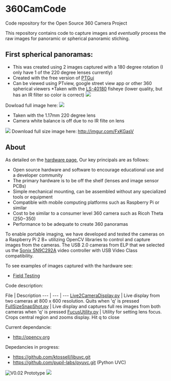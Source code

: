 # 360CamCode
Code repository for the Open Source 360 Camera Project

This repository contains code to capture images and _eventually_ process the raw images for panoramic or spherical panoramic stiching. 

## First spherical panoramas:
* This was created using 2 images captured with a 180 degree rotation (I only have 1 of the 220 degree lenses currently)
* Created with the free version of [PTGui](https://www.ptgui.com)
* Can be viewed using PTview, google street view app or other 360 spherical viewers
*Taken with the [LS-40180](http://www.uctronics.com/ls-40180-fish-eye-lens-105mm-focal-length-for-raspberry-pi-camera-board-p-2074l.html) fisheye (lower quality, but has an IR filter so color is correct)
![](https://github.com/littlstar/axis)

Dowload full image here:
![](http://i.imgur.com/TNTswUM.jpg)

* Taken with the 1.17mm 220 degree lens
* Camera white balance is off due to no IR filte on lens

![](http://i.imgur.com/FxKGasV.jpg)
Download full size image here: http://imgur.com/FxKGasV

## About
As detailed on the [hardware page](https://github.com/Open360cam/360CamHardware/blob/gh-pages/README.md),
Our key principals are as follows:
* Open source hardware and software to encourage educational use and a developer community
* The primary hardware is to be off the shelf (lenses and image sensor PCBs)
* Simple mechanical mounting, can be assembled without any specialized tools or equipment
* Compatible with mobile computing platforms such as Raspberry Pi or similar
* Cost to be similar to a consumer level 360 camera such as Ricoh Theta ($250-$350)
* Performance to be adequate to create 360 panoramas 

To enable portable imaging, we have developed and tested the cameras on a Raspberry Pi 2 B+ utilizing OpenCV libraries to control and capture images from the cameras. The USB 2.0 cameras from ELP that we selected us the [Sonix SN9C292A](http://www.sonix.com.tw/article-en-995-7860) video controller with USB Video Class compatibility. 

To see examples of images captured with the hardware see: 
* [Field Testing](https://github.com/Open360cam/360CamHardware/wiki/Field-Testing)

Code description:

File | Description 
--- | --- | ---
[Live2CameraDisplay.py](https://github.com/Open360cam/360CamCode/blob/master/Live2CameraDisplay.py) | Live display from two cameras at 800 x 600 resolution. Quits when 'q' is pressed
[FullSizeSnapShot.py](https://github.com/Open360cam/360CamCode/blob/master/FullSizeSnapShot.py) | Live display and captures full res images from both cameras when 'q' is pressed
[FucusUtility.py](https://github.com/Open360cam/360CamCode/blob/master/FocusUtility.py) | Utility for setting lens focus. Crops central region and zooms display. Hit q to close

Current dependancie:

* http://opencv.org
 
Depedancies in progress:
* https://github.com/ktossell/libuvc.git
* https://github.com/pupil-labs/pyuvc.git  (Python UVC)

![V0.02 Prototype](http://i.imgur.com/UVtXb0tm.jpg?1)
![](http://i.imgur.com/9lv8rzXm.jpg)

